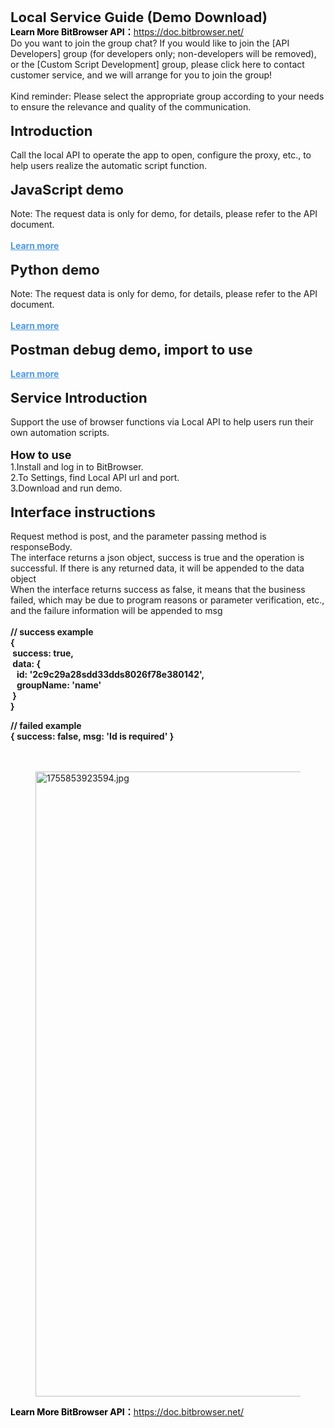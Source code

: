 <p>
    <span style="font-size:22px;"><strong>Local Service Guide (Demo Download)&nbsp;</strong></span><br>
<span style="color:hsl(0, 0%, 0%);"><strong>Learn More BitBrowser API：</strong></span><a target="_blank" rel="noopener noreferrer" href="https://doc.bitbrowser.net/api-docs/example-of-interface-request-parameters">https://doc.bitbrowser.net/</a>
    <br>
    Do you want to join the group chat? If you would like to join the [API Developers] group (for developers only; non-developers will be removed), or the [Custom Script Development] group, please click here to contact customer service, and we will arrange for you to join the group!&nbsp;<br>
    <br>
    Kind reminder: Please select the appropriate group according to your needs to ensure the relevance and quality of the communication.&nbsp;<br>
    <br>
    <span style="font-size:22px;"><strong>Introduction&nbsp;</strong></span><br>
    <br>
    Call the local API to operate the app to open, configure the proxy, etc., to help users realize the automatic script function.&nbsp;<br>
    <br>
    <span style="font-size:22px;"><strong>JavaScript demo&nbsp;</strong></span><br>
    <br>
    Note: The request data is only for demo, for details, please refer to the API document.&nbsp;<br>
    <br>
    <a target="_blank" rel="noopener noreferrer" href="https://doc.bitbrowser.net/api-docs/local-service-guide-demo-download"><span style="color:hsl(210, 75%, 60%);"><strong><u>Learn more</u></strong></span></a><br>
    <br>
    <span style="font-size:22px;"><strong>Python demo&nbsp;</strong></span><br>
    <br>
    Note: The request data is only for demo, for details, please refer to the API document.&nbsp;<br>
    <br>
    <a target="_blank" rel="noopener noreferrer" href="https://doc.bitbrowser.net/api-docs/local-service-guide-demo-download"><span style="color:hsl(210,75%,60%);"><strong><u>Learn more</u></strong></span></a><br>
    <br>
    <span style="font-size:22px;"><strong>Postman debug demo, import to use&nbsp;</strong></span><br>
    <br>
    <a target="_blank" rel="noopener noreferrer" href="https://doc.bitbrowser.net/api-docs/local-service-guide-demo-download"><span style="color:hsl(210,75%,60%);"><strong><u>Learn more</u></strong></span></a><br>
    <br>
    <span style="font-size:22px;"><strong>Service Introduction&nbsp;</strong></span><br>
    <br>
    Support the use of browser functions via Local API to help users run their own automation scripts.&nbsp;<br>
    <br>
    <span style="font-size:18px;"><strong>How to use&nbsp;</strong></span><br>
    1.Install and log in to BitBrowser.&nbsp;<br>
    2.To Settings, find Local API url and port.&nbsp;<br>
    3.Download and run demo.&nbsp;<br>
    <br>
    <span style="font-size:22px;"><strong>Interface instructions&nbsp;</strong></span><br>
    <br>
    Request method is post, and the parameter passing method is responseBody.&nbsp;<br>
    The interface returns a json object, success is true and the operation is successful. If there is any returned data, it will be appended to the data object&nbsp;<br>
    When the interface returns success as false, it means that the business failed, which may be due to program reasons or parameter verification, etc., and the failure information will be appended to msg&nbsp;<br>
    <br>
    <strong>// success example</strong><br>
    <strong>{</strong><br>
    <strong>&nbsp;success: true,</strong><br>
    <strong>&nbsp;data: {</strong><br>
    <strong>&nbsp; &nbsp;id: '2c9c29a28sdd33dds8026f78e380142',</strong><br>
    <strong>&nbsp; &nbsp;groupName: 'name'</strong><br>
    <strong>&nbsp;}</strong><br>
    <strong>}</strong>
</p>
<p>
    <strong>// failed example</strong><br>
    <strong>{ success: false, msg: 'Id is required' }</strong><br>
    <br>
    &nbsp;
</p>
<figure class="image">
    <img alt="1755853923594.jpg" src="https://img-website.bitbrowser.net/uploads/1755853923594_11ef0add81.jpg" srcset="https://img-website.bitbrowser.net/uploads/thumbnail_1755853923594_11ef0add81.jpg 210w, https://img-website.bitbrowser.net/uploads/small_1755853923594_11ef0add81.jpg 500w, https://img-website.bitbrowser.net/uploads/medium_1755853923594_11ef0add81.jpg 750w, https://img-website.bitbrowser.net/uploads/large_1755853923594_11ef0add81.jpg 1000w" sizes="100vw" width="1000">
</figure>

<span style="color:hsl(0, 0%, 0%);"><strong>Learn More BitBrowser API：</strong></span><a target="_blank" rel="noopener noreferrer" href="https://doc.bitbrowser.net/api-docs/example-of-interface-request-parameters">https://doc.bitbrowser.net/</a>
